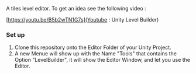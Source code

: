 A tiles level editor. To get an idea see the following video :

[https://youtu.be/B5b2wTN1G7s](Youtube : Unity Level Builder)




### Set up ###

1) Clone this repository onto the Editor Folder of your Unity Project.
2) A new Menue will show up with the Name "Tools" that contains the Option "LevelBuilder", it will show the Editor Window, and let you use the Editor.
